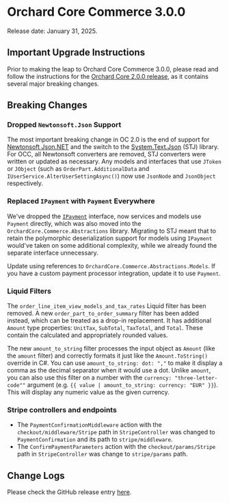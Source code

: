 # Orchard Core Commerce 3.0.0

Release date: January 31, 2025.

## Important Upgrade Instructions

Prior to making the leap to Orchard Core Commerce 3.0.0, please read and follow the instructions for the [Orchard Core 2.0.0 release](https://docs.orchardcore.net/en/latest/releases/2.0.0/), as it contains several major breaking changes.

## Breaking Changes

### Dropped `Newtonsoft.Json` Support

The most important breaking change in OC 2.0 is the end of support for [Newtonsoft Json.NET](https://www.newtonsoft.com/json) and the switch to the [System.Text.Json](https://www.nuget.org/packages/System.Text.Json) (STJ) library. For OCC, all Newtonsoft converters are removed, STJ converters were written or updated as necessary. Any models and interfaces that use `JToken` or `JObject` (such as `OrderPart.AdditionalData` and `IUserService.AlterUserSettingAsync()`) now use `JsonNode` and `JsonObject` respectively.

### Replaced `IPayment` with `Payment` Everywhere

We've dropped the [`IPayment`](https://github.com/OrchardCMS/OrchardCore.Commerce/blob/34ae00470e954459f19f688c9bfc51d196c386ca/src/Libraries/OrchardCore.Commerce.Abstractions/Abstractions/IPayment.cs) interface, now services and models use `Payment` directly, which was also moved into the `OrchardCore.Commerce.Abstractions` library. Migrating to STJ meant that to retain the polymorphic deserialization support for models using `IPayment` would've taken on some additional complexity, while we already found the separate interface unnecessary.

Update using references to `OrchardCore.Commerce.Abstractions.Models`. If you have a custom payment processor integration, update it to use `Payment`.

### Liquid Filters

The `order_line_item_view_models_and_tax_rates` Liquid filter has been removed. A new `order_part_to_order_summary` filter has been added instead, which can be treated as a drop-in replacement. It has additional `Amount` type properties: `UnitTax`, `SubTotal`, `TaxTotal`, and `Total`. These contain the calculated and appropriately rounded values.

The new `amount_to_string` filter processes the input object as `Amount` (like the `amount` filter) and correctly formats it just like the `Amount.ToString()` override in C#. You can use `amount_to_string: dot: ","` to make it display a comma as the decimal separator when it would use a dot. Unlike `amount`, you can also use this filter on a number with the `currency: "three-letter-code""` argument (e.g. `{{ value | amount_to_string: currency: "EUR" }}`). This will display any numeric value as the given currency.

### Stripe controllers and endpoints

- The `PaymentConfirmationMiddleware` action with the `checkout/middleware/Stripe` path in `StripeController` was changed to `PaymentConfirmation` and its path to `stripe/middleware`.
- The `ConfirmPaymentParameters` action with the `checkout/params/Stripe` path in `StripeController` was change to `stripe/params` path.

## Change Logs

Please check the GitHub release entry [here](https://github.com/OrchardCMS/OrchardCore.Commerce/releases/tag/v3.0.0).
